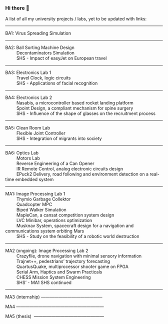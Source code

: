 ### Hi there 👋

<!--
**W4li8/W4li8** is a ✨ _special_ ✨ repository because its `README.md` (this file) appears on your GitHub profile.

Here are some ideas to get you started:

- 🔭 I’m currently working on ...
- 🌱 I’m currently learning ...
- 👯 I’m looking to collaborate on ...
- 🤔 I’m looking for help with ...
- 💬 Ask me about ...
- 📫 How to reach me: ...
- 😄 Pronouns: ...
- ⚡ Fun fact: ...
-->

A list of all my university projects / labs, yet to be updated with links:
<hr/> 
BA1: Virus Spreading Simulation
<hr/> 
BA2: Ball Sorting Machine Design <br/>
&emsp;&emsp;&nbsp; Decontaminators Simulation <br/>
&emsp;&emsp;&nbsp; SHS - Impact of easyJet on European travel
<hr/> 
BA3: Electronics Lab 1 <br/>
&emsp;&emsp;&nbsp; Travel Clock, logic circuits <br/>
&emsp;&emsp;&nbsp; SHS - Applications of facial recognition
<hr/> 
BA4: Electronics Lab 2 <br/>
&emsp;&emsp;&nbsp; Nasabis, a microcontroller based rocket landing platform <br/>
&emsp;&emsp;&nbsp; Spoint Design, a compliant mechanism for spine surgery <br/>
&emsp;&emsp;&nbsp; SHS - Influence of the shape of glasses on the recruitment process
<hr/> 
BA5: Clean Room Lab <br/>
&emsp;&emsp;&nbsp; Flexible Joint Controller <br/>
&emsp;&emsp;&nbsp; SHS - Integration of migrants into society
<hr/> 
BA6: Optics Lab <br/>
&emsp;&emsp;&nbsp; Motors Lab <br/>
&emsp;&emsp;&nbsp; Reverse Engineering of a Can Opener <br/>
&emsp;&emsp;&nbsp; IR Remote Control, analog electronic circuits design <br/>
&emsp;&emsp;&nbsp; EPuck2 Delivery, road following and environment detection on a real-time embedded system
<hr/> 
MA1: Image Processing Lab 1 <br/>
&emsp;&emsp;&nbsp; Thymio Garbage Collektor <br/>
&emsp;&emsp;&nbsp; Quadcopter MPC <br/>
&emsp;&emsp;&nbsp; Biped Walker Simulation <br/>
&emsp;&emsp;&nbsp; MapleCan, a cansat competition system design <br/>
&emsp;&emsp;&nbsp; LVC Minibar, operations optimization <br/>
&emsp;&emsp;&nbsp; Musknav System, spacecraft design for a navigation and communications system orbiting Mars <br/>
&emsp;&emsp;&nbsp; SHS - Study on the feasibility of a robotic world destruction
<hr/> 
MA2 (ongoing): Image Processing Lab 2 <br/>
&emsp;&emsp;&nbsp; Crazyflie, drone navigation with minimal sensory information <br/>
&emsp;&emsp;&nbsp; Trajnet++, pedestrians’ trajectory forecasting <br/>
&emsp;&emsp;&nbsp; QuartusQuake, multiprocessor shooter game on FPGA <br/>
&emsp;&emsp;&nbsp; Serial Arm, Haptics and Swarm Practicals <br/>
&emsp;&emsp;&nbsp; CHESS Mission System Engineering <br/>
&emsp;&emsp;&nbsp; SHS’ - MA1 SHS continued
<hr/> 
MA3 (internship)  ——————————————

MA4 ————————————————————

MA5 (thesis)  ————————————————
